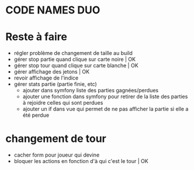# CODE NAMES DUO

# Reste à faire
- régler problème de changement de taille au build 
- gérer stop partie quand clique sur carte noire | OK
- gérer stop tour quand clique sur carte blanche | OK
- gérer affichage des jetons | OK
- revoir affichage de l'indice
- gérer stats partie (partie finie, etc)
    - ajouter dans symfony liste des parties gagnées/perdues
    - ajouter une fonction dans symfony pour retirer de la liste des parties à rejoidre celles qui sont perdues
    - ajouter un if dans vue qui permet de ne pas afficher la partie si elle a été perdue



# changement de tour
- cacher form pour joueur qui devine
- bloquer les actions en fonction d'à qui c'est le tour | OK



